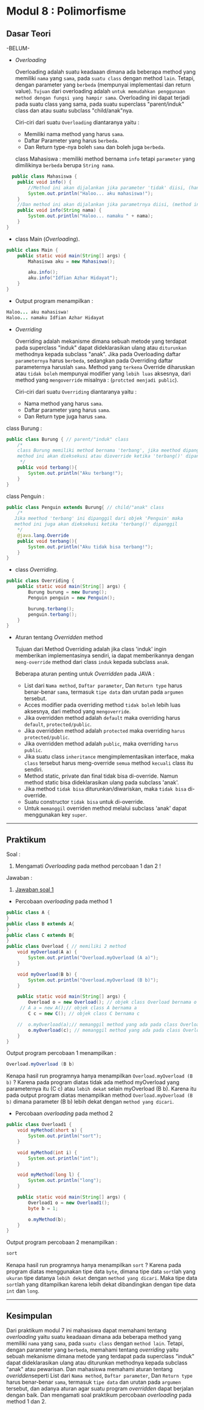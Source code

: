 # Modul 8 : Polimorfisme

## Dasar Teori

-BELUM-

* *Overloading*

  Overloading adalah suatu keadaaan dimana ada beberapa method yang memiliki `nama` yang `sama`, pada `suatu class` dengan method `lain`. Tetapi, dengan parameter yang `berbeda` (mempunyai implementasi dan return value). `Tujuan` dari overloading adalah `untuk memudahkan penggunaan method dengan fungsi yang hampir sama`. Overloading ini dapat terjadi pada suatu class yang sama, pada suatu superclass "parent/induk" class dan atau suatu subclass "child/anak"nya.
  
  Ciri-ciri dari suatu `Overloading` diantaranya yaitu : 
  - Memiliki nama method yang harus `sama`.
  - Daftar Parameter yang harus `berbeda`.
  - Dan Return type-nya boleh `sama` dan boleh juga `berbeda`.
  
  class Mahasiswa : memiliki method bernama `info` tetapi `parameter` yang dimilikinya `berbeda` berupa `String nama`.
  
````java
  public class Mahasiswa {
    public void info() {
        //Method ini akan dijalankan jika parameter 'tidak' diisi, (hanya menampikan : Haloo... aku mahasiswa!)
        System.out.println("Haloo... aku mahasiswa!");
    }
    //Dan method ini akan dijalankan jika parametrnya diisi, (method ini memiliki parameter 'String nama' jika parameter 'nama' diisi maka akan menampilkan ke2 outputnya)
    public void info(String nama) {
        System.out.println("Haloo... namaku " + nama);
    }
}
````

- class Main (*Overloading*).

````java
public class Main {
    public static void main(String[] args) {
        Mahasiswa aku = new Mahasiswa();

        aku.info();
        aku.info("Idfian Azhar Hidayat");
    }
}
````

- Output program menampilkan :

````java
Haloo... aku mahasiswa!
Haloo... namaku Idfian Azhar Hidayat
````

* *Overriding*

    Overriding adalah mekanisme dimana sebuah metode yang terdapat pada superclass "induk" dapat dideklarasikan ulang atau `diturunkan` methodnya kepada subclass "anak". Jika pada Overloading daftar `parameternya` harus `berbeda`, sedangkan pada Overriding daftar parameternya haruslah `sama`. Method yang `terkena` Override diharuskan atau `tidak boleh` mempunyai modifier yang `lebih luas` aksesnya, dari method yang `mengoverride` misalnya : (`protcted menjadi public`).
  
  Ciri-ciri dari suatu `Overriding` diantaranya yaitu :
  - Nama method yang harus `sama`.
  - Daftar parameter yang harus `sama`.
  - Dan Return type juga harus `sama`.
  
  
class Burung :
  
````java
public class Burung { // parent/"induk" class
    /*
    class Burung memiliki method bernama 'terbang', jika meethod dipanggil dari objek 'Burung' maka
    method ini akan dieksekusi atau dioverride ketika 'terbang()' dipanggil.
     */
    public void terbang(){
        System.out.println("Aku terbang!");
    }
}
````
  class Penguin :
  
````java
public class Penguin extends Burung{ // child/"anak" class
    /*
   Jika meethod 'terbang' ini dipanggil dari objek 'Penguin' maka
   method ini juga akan dieksekusi ketika 'terbang()' dipanggil
    */
    @java.lang.Override
    public void terbang(){
        System.out.println("Aku tidak bisa terbang!");
    }
}
````
- class *Overriding*.

````java
public class Overriding {
    public static void main(String[] args) {
        Burung burung = new Burung();
        Penguin penguin = new Penguin();

        burung.terbang();
        penguin.terbang();
    }
}
````
  
  * Aturan tentang *Overridden* method
  
    Tujuan dari Method Overriding adalah jika class 'induk' ingin memberikan implementasinya sendiri, ia dapat memberikannya dengan `meng-override` method dari class `induk` kepada subclass `anak`. 
    
    Beberapa aturan penting untuk *Overridden* pada JAVA :
      - List dari `Nama method`, `Daftar parameter`, Dan `Return type` harus benar-benar `sama`, termasuk `tipe data` dan urutan pada `argumen` tersebut.
      - Acces modifier pada overriding method `tidak boleh` lebih luas aksesnya, dari method yang `mengoverride`.
      - Jika overridden method adalah `default` maka overriding harus `default`, `protected/public`.
      - Jika overridden method adalah `protected` maka overriding `harus protected/public`.
      - Jika overridden method adalah `public`, maka overriding `harus public`.
      - Jika suatu class `inheritance` mengimplementasikan interface, maka `class` tersebut harus meng-override `semua` method `kecuali` class itu sendiri.
      - Method static, private dan final tidak bisa di-override. Namun method static bisa dideklarasikan ulang pada subclass 'anak'.
      - Jika method `tidak bisa` diturunkan/diwariskan, maka `tidak bisa` di-override.
      - Suatu constructor `tidak bisa` untuk di-override.
      - Untuk `memanggil` overriden method melalui subclass 'anak' dapat menggunakan key `super`.

<hr>

## Praktikum

Soal :
1. Mengamati *Overloading* pada method percobaan 1 dan 2 ! 

Jawaban :
1. [Jawaban soal 1](https://github.com/iddfian/20104031_Idfian-Azhar-Hidayat_Pemrograman-2/tree/Modul8/src/latihan)

  - Percobaan *overloading* pada method 1

````java
public class A {
}
public class B extends A{
}
public class C extends B{
}
public class Overload { // memiliki 2 method
    void myOverload(A a) {
        System.out.println("Overload.myOverload (A a)");
    }

    void myOverload(B b) {
        System.out.println("Overload.myOverload (B b)");
    }

    public static void main(String[] args) {
        Overload o = new Overload(); // objek class Overload bernama o
     // A a = new A();// objek class A bernama a
        C c = new C(); // objek class C bernama c

    //  o.myOverload(a);// memanggil method yang ada pada class Overload dengan mengisi parameter objek class A
        o.myOverload(c); // memanggil method yang ada pada class Overload dengan mengisi parameter objek class C
    }
}
````
Output program percobaan 1 menampilkan :

````java
Overload.myOverload (B b)
````
Kenapa hasil run programnya hanya menampilkan `Overload.myOverload (B b)` ? Karena pada program diatas tidak ada method myOverload yang parameternya itu (C c) atau `lebih dekat` selain myOverload (B b). Karena itu pada output program diatas menampilkan method `Overload.myOverload (B b)` dimana parameter (B b) lebih dekat dengan `method yang dicari`.


   - Percobaan *overloading* pada method 2

````java
public class Overload1 {
    void myMethod(short s) {
        System.out.println("sort");
    }

    void myMethod(int i) {
        System.out.println("int");
    }

    void myMethod(long l) {
        System.out.println("long");
    }

    public static void main(String[] args) {
        Overload1 o = new Overload1();
        byte b = 1;

        o.myMethod(b);
    }
}
````

Output program percobaan 2 menampilkan :

````java
sort
````
Kenapa hasil run programnya hanya menampilkan `sort` ? Karena pada program diatas menggunakan tipe data `byte`, dimana tipe data `sort`lah yang `ukuran` tipe datanya `lebih dekat` dengan `method yang dicari`. Maka tipe data `sort`lah yang ditampilkan karena lebih dekat dibandingkan dengan tipe data `int` dan `long`. 


<hr>

## Kesimpulan
Dari praktikum modul 7 ini mahasiswa dapat memahami tentang *overloading* yaitu suatu keadaaan dimana ada beberapa method yang memiliki `nama` yang `sama`, pada `suatu class` dengan `method lain`. Tetapi, dengan parameter yang `berbeda`, memahami tentang *overriding* yaitu sebuah mekanisme dimana metode yang terdapat pada superclass "induk" dapat dideklarasikan ulang atau diturunkan methodnya kepada subclass "anak" atau pewarisan. Dan mahasiswa memahami aturan tentang *overidden*seperti List dari `Nama method`, `Daftar parameter`, Dan `Return type` harus benar-benar `sama`, termasuk `tipe data` dan urutan pada `argumen` tersebut, dan adanya aturan agar suatu program *overridden* dapat berjalan dengan baik. Dan mengamati soal praktikum percobaan *overloading* pada method 1 dan 2. 

